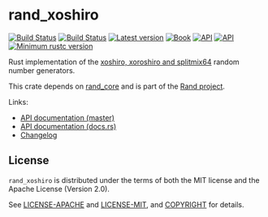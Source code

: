 # rand_xoshiro

[![Build Status](https://travis-ci.org/rust-random/rand.svg?branch=master)](https://travis-ci.org/rust-random/rand)
[![Build Status](https://ci.appveyor.com/api/projects/status/github/rust-random/rand?svg=true)](https://ci.appveyor.com/project/rust-random/rand)
[![Latest version](https://img.shields.io/crates/v/rand_xoshiro.svg)](https://crates.io/crates/rand_xoshiro)
[![Book](https://img.shields.io/badge/book-master-yellow.svg)](https://rust-random.github.io/book/)
[![API](https://img.shields.io/badge/api-master-yellow.svg)](https://rust-random.github.io/rand/rand_xoshiro)
[![API](https://docs.rs/rand_xoshiro/badge.svg)](https://docs.rs/rand_xoshiro)
[![Minimum rustc version](https://img.shields.io/badge/rustc-1.32+-lightgray.svg)](https://github.com/rust-random/rand#rust-version-requirements)

Rust implementation of the [xoshiro, xoroshiro and splitmix64](http://xoshiro.di.unimi.it) random number generators.

This crate depends on [rand_core](https://crates.io/crates/rand_core) and is
part of the [Rand project](https://github.com/rust-random/rand).

Links:

-   [API documentation (master)](https://rust-random.github.io/rand/rand_xoshiro)
-   [API documentation (docs.rs)](https://docs.rs/rand_xoshiro)
-   [Changelog](CHANGELOG.md)

## License

`rand_xoshiro` is distributed under the terms of both the MIT license and the
Apache License (Version 2.0).

See [LICENSE-APACHE](LICENSE-APACHE) and [LICENSE-MIT](LICENSE-MIT), and
[COPYRIGHT](COPYRIGHT) for details.
